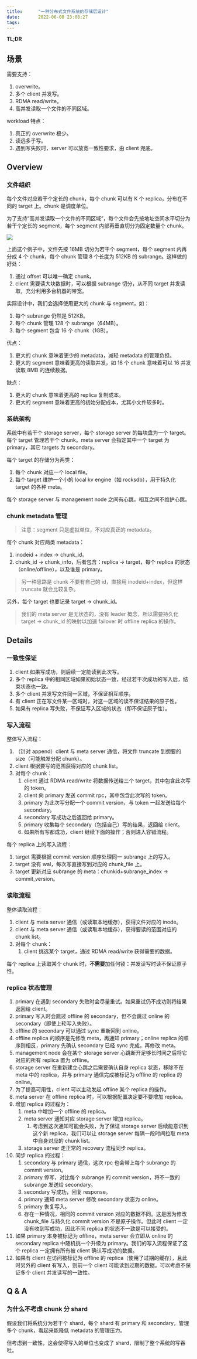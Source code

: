 ```yaml
---
title:      "一种分布式文件系统的存储层设计"
date:       2022-06-08 23:08:27
tags:
---
```


**TL;DR**

<!--more-->

## 场景

需要支持：
1. overwrite。
1. 多个 client 并发写。
1. RDMA read/write。
1. 高并发读取一个文件的不同区域。

workload 特点：
1. 真正的 overwrite 极少。
1. 读远多于写。
1. 遇到写失败时，server 可以放宽一致性要求，由 client 兜底。

## Overview

### 文件组织

每个文件对应若干个定长的 chunk，每个 chunk 可以有 K 个 replica，分布在不同的 target 上。chunk 是调度单位。

为了支持“高并发读取一个文件的不同区域”，每个文件会先按地址空间水平切分为若干个定长的 segment，每个 segment 内部再垂直切分为固定数量个 chunk。

![](../images/2022-06/storage-design-01.png)

上面这个例子中，文件先按 16MB 切分为若干个 segment，每个 segment 内再分成 4 个 chunk，每个 chunk 管理 8 个长度为 512KB 的 subrange。这样做的好处：
1. 通过 offset 可以唯一确定 chunk。
1. client 需要读大块数据时，可以根据 subrange 切分，从不同 target 并发读取，充分利用多台机器的带宽。

实际设计中，我们会选择使用更大的 chunk 与 segment，如：
1. 每个 subrange 仍然是 512KB。
1. 每个 chunk 管理 128 个 subrange（64MB）。
1. 每个 segment 包含 16 个 chunk（1GB）。

优点：
1. 更大的 chunk 意味着更少的 metadata，减轻 metadata 的管理负担。
1. 更大的 segment 意味着更高的读取并发，如 16 个 chunk 意味着可以 16 并发读取 8MB 的连续数据。

缺点：
1. 更大的 chunk 意味着更高的 replica 复制成本。
1. 更大的 segment 意味着更高的初始分配成本，尤其小文件较多时。

### 系统架构

系统中有若干个 storage server，每个 storage server 的每块盘为一个 target。每个 target 管理若干个 chunk。meta server 会指定其中一个 target 为 primary，其它 targets 为 secondary。

每个 target 的存储分为两类：
1. 每个 chunk 对应一个 local file。
1. 每个 target 维护一个小的 local kv engine（如 rocksdb），用于持久化 target 的各种 meta。

每个 storage server 与 management node 之间有心跳，相互之间不维护心跳。

### chunk metadata 管理

> 注意：segment 只是虚拟单位，不对应真正的 metadata。

每个 chunk 对应两类 metadata：
1. inodeid + index -> chunk_id。
1. chunk_id -> chunk_info，后者包含：replica -> target，每个 replica 的状态（online/offline），以及谁是 primary。

> 另一种思路是 chunk 不要有自己的 id，直接用 inodeid+index，但这样 truncate 就会比较复杂。

另外，每个 target 也要记录 target -> chunk_id。

> 我们的 meta server 是无状态的，没有 leader 概念，所以需要持久化 target -> chunk_id 的映射以加速 failover 时 offline replica 的操作。

## Details

### 一致性保证

1. client 如果写成功，则后续一定能读到此次写。
1. 多个 replica 中的相同区域如果初始状态一致，经过若干次成功的写入后，结束状态也一致。
1. 多个 client 并发写文件同一区域，不保证相互顺序。
1. 有 client 正在写文件某一区域时，对这一区域的读不保证结果的原子性。
1. 如果有 replica 写失败，不保证写入区域的状态（即不保证原子性）。

### 写入流程

整体写入流程：
1. （针对 append）client 与 meta server 通信，将文件 truncate 到想要的 size（可能触发分配 chunk）。
1. client 根据要写的范围获得对应的 chunk list。
1. 对每个 chunk：
    1. client 通过 RDMA read/write 将数据传送给三个 target，其中包含此次写的 token。
    1. client 向 primary 发送 commit rpc，其中包含此次写的 token。
    1. primary 为此次写分配一个 commit version，与 token 一起发送给每个 secondary。
    1. secondary 写成功之后返回给 primary。
    1. primary 收集每个 secondary（包括自己）写的结果，返回给 client。
    1. 如果所有写都成功，client 继续下面的操作；否则进入容错流程。

每个 replica 上的写入流程：
1. target 需要根据 commit version 顺序处理同一 subrange 上的写入。
1. target 没有 wal，每次写直接写到对应的 chunk_file 上。
1. target 更新对应 subrange 的 meta：chunkid+subrange_index -> commit_version。

### 读取流程

整体读取流程：
1. client 与 meta server 通信（或读取本地缓存），获得文件对应的 inode。
1. client 与 meta server 通信（或读取本地缓存），获得要读的范围对应的 chunk list。
1. 对每个 chunk：
    1. client 挑选某个 target，通过 RDMA read/write 获得需要的数据。

每个 replica 上读取某个 chunk 时，**不需要**加任何锁：并发读写时读不保证原子性。

### replica 状态管理

1. primary 在遇到 secondary 失败时会尽量重试。如果重试仍不成功则将结果返回给 client。
1. primary 写入时会跳过 offline 的 secondary，但不会跳过 online 的 secondary（即使上轮写入失败）。
1. offline 的 secondary 可以通过 sync 重新回到 online。
1. offline replica 的顺序是先修改 meta，再通知 primary；online replica 的顺序则相反，primary 先确认 secondary 已经 sync 完成，再修改 meta。
1. management node 会在某个 storage server 心跳断开足够长时间之后将它对应的所有 replica 置为 offline。
1. storage server 在重新建立心跳之后需要确认自身 replica 状态，移除不在 meta 中的 replica，并与 primary 通信完成被标记为 offline 的 replica 的 online。
1. 为了提高可用性，client 可以主动发起 offline 某个 replica 的操作。
1. meta server 在 offline replica 时，可以根据配置决定要不要增加 replica。
1. 增加 replica 的过程为：
    1. meta 中增加一个 offline 的 replica。
    1. meta server 通知对应 storage server 增加 replica。
        1. 考虑到这次通知可能会失败，为了保证 storage server 后续能意识到这个新 replica，我们可以让 storage server 每隔一段时间拉取 meta 中自身对应的 chunk list。
    1. storage server 走正常的 recovery 流程同步 replica。
1. 同步 replica 的过程：
    1. secondary 与 primary 通信，这次 rpc 也会带上每个 subrange 的 commit version。
    1. primary 停写，对比每个 subrange 的 commit version，将不一致的 subrange 发送给 secondary。
    1. secondary 写成功，回复 response。
    1. primary 通知 meta server 修改 secondary 状态为 online。
    1. primary 恢复写入。
    1. 存在一种情况，相同的 commit version 对应的数据不同。这是因为修改 chunk_file 与持久化 commit version 不是原子操作。但此时 client 一定没有收到写成功，因此不同 replica 的状态不一致是可以接受的。
1. 如果 primary 本身被标记为 offline，meta server 会立即从 online 的 secondary replica 中随机挑一个升级为 primary。我们的写入流程保证了这个 replica 一定拥有所有被 client 确认写成功的数据。
1. 如果有 client 在访问被标记为 offline 的 replica（使用了过期的缓存），且此时另外的 client 有写入，则前一个 client 可能读到过期的数据。可以考虑不保证多个 client 并发读写的一致性。

## Q & A

### 为什么不考虑 chunk 分 shard

假设我们将系统分为若干个 shard，每个 shard 有 primary 和 secondary，管理多个 chunk，看起来能降低 metadata 的管理压力。

但考虑到一致性，这会使得写入的单位也变成了 shard，限制了整个系统的写吞吐。
